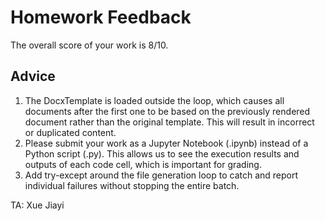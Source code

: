 # Homework Feedback
The overall score of your work is 8/10.

## Advice
1. The DocxTemplate is loaded outside the loop, which causes all documents after the first one to be based on the previously rendered document rather than the original template. This will result in incorrect or duplicated content.
2. Please submit your work as a Jupyter Notebook (.ipynb) instead of a Python script (.py). This allows us to see the execution results and outputs of each code cell, which is important for grading.
3. Add try-except around the file generation loop to catch and report individual failures without stopping the entire batch.

TA: Xue Jiayi
